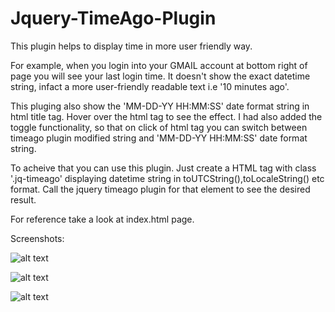 # Jquery-TimeAgo-Plugin
This plugin helps to display time in more user friendly way.

For example, when you login into your GMAIL account at bottom right of page you will see your last login time. It doesn't show the exact datetime string, infact a more user-friendly readable text i.e '10 minutes ago'. 

This pluging also show the 'MM-DD-YY HH:MM:SS' date format string in html title tag. Hover over the html tag to see the effect. I had also added the toggle functionality, so that on click of html tag you can switch between timeago plugin modified string and 'MM-DD-YY HH:MM:SS' date format string.

To acheive that you can use this plugin. Just create a HTML tag with class '.jq-timeago' displaying datetime string in toUTCString(),toLocaleString() etc format. Call the jquery timeago plugin for that element to see the desired result.

For reference take a look at index.html page.

Screenshots:

![alt text](https://raw.githubusercontent.com/nagarwa2/Jquery-TimeAgo-Plugin/blob/master/1.png)

![alt text](https://raw.githubusercontent.com/nagarwa2/Jquery-TimeAgo-Plugin/blob/master/2.png)

![alt text](https://raw.githubusercontent.com/nagarwa2/Jquery-TimeAgo-Plugin/blob/master/3.png)
